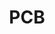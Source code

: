 ---
title: "PCB"
permalink: /docs/pcb/
excerpt: "Quark's PCB."
#last_modified_at: 2021-06-07T08:48:05-04:00
#redirect_from:
#  - /theme-setup/
toc: true
---